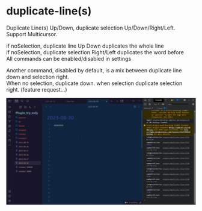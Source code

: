 # duplicate-line(s)
 
Duplicate Line(s) Up/Down, duplicate selection Up/Down/Right/Left. Support Multicursor.  
    
if noSelection, duplicate line Up Down duplicates the whole line  
if noSelection, duplicate selection Right/Left duplicates the word before  
All commands can be enabled/disabled in settings
   
Another command, disabled by default, is a mix between duplicate line down and selection right.  
When no selection, duplicate down. when selection duplicate selection right. (feature request...)

![demo](duplicate_line_demo.gif)



